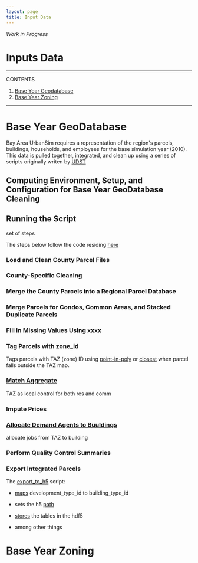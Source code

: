 ```yaml
---
layout: page
title: Input Data
---
```


*Work in Progress*

# Inputs Data

---
CONTENTS

1. [Base Year Geodatabase](#base-year-geodatabase) 
2. [Base Year Zoning](#base-year-zoning)

---

# Base Year GeoDatabase

Bay Area UrbanSim requires a representation of the region's parcels, buildings, households, and employees for the base simulation year (2010). This data is pulled together, integrated, and clean up using a series of scripts originally writen by [UDST](https://udst.org) 

## Computing Environment, Setup, and Configuration for Base Year GeoDatabase Cleaning


## Running the Script

set of steps

The steps below follow the code residing [here](https://github.com/MetropolitanTransportationCommission/bayarea_urbansim/tree/master/data_regeneration) 

### Load and Clean County Parcel Files

### County-Specific Cleaning

### Merge the County Parcels into a Regional Parcel Database

### Merge Parcels for Condos, Common Areas, and Stacked Duplicate Parcels

### Fill In Missing Values Using xxxx

### Tag Parcels with zone_id

Tags parcels with TAZ (zone) ID using [point-in-poly](https://github.com/MetropolitanTransportationCommission/bayarea_urbansim/blob/master/data_regeneration/spatialops.py#L10) or [closest](https://github.com/MetropolitanTransportationCommission/bayarea_urbansim/blob/master/data_regeneration/spatialops.py#L14) when parcel falls outside the TAZ map.


### [Match Aggregate]((https://github.com/MetropolitanTransportationCommission/bayarea_urbansim/blob/master/data_regeneration/match_aggregate.py))

TAZ as local control for both res and comm




### Impute Prices

### [Allocate Demand Agents to Buuldings](https://github.com/MetropolitanTransportationCommission/bayarea_urbansim/blob/master/data_regeneration/demand_agent_allocation.py)

allocate jobs from TAZ to building




### Perform Quality Control Summaries

### Export Integrated Parcels
The [export_to_h5](https://github.com/MetropolitanTransportationCommission/bayarea_urbansim/blob/master/data_regeneration/export_to_h5.py) script:

* [maps](https://github.com/MetropolitanTransportationCommission/bayarea_urbansim/blob/master/data_regeneration/export_to_h5.py#L15-L31) development_type_id to building_type_id

* sets the h5 [path](https://github.com/MetropolitanTransportationCommission/bayarea_urbansim/blob/master/data_regeneration/export_to_h5.py#L13)

* [stores](https://github.com/MetropolitanTransportationCommission/bayarea_urbansim/blob/master/data_regeneration/export_to_h5.py#L60-L67) the tables in the hdf5

* among other things 



# Base Year Zoning
